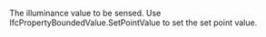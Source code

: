 ﻿The illuminance value to be sensed. Use IfcPropertyBoundedValue.SetPointValue to set the set point value.
